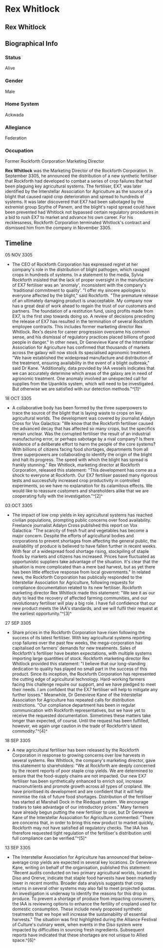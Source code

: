 # Rex Whitlock
## Rex Whitlock

		

## Biographical Info

### Status

Alive

### Gender

Male

### Home System

Ackwada

### Allegiance

Federation

### Occupation

Former Rockforth Corporation Marketing Director

**Rex Whitlock** was the Marketing Director of the Rockforth Corporation. In September 3305, he announced the distribution of a new synthetic fertiliser that Rockforth had developed to combat a series of crop failures that had been plaguing key agricultural systems. The fertiliser, EX7, was later identified by the Interstellar Association for Agriculture as the source of a blight that caused rapid crop deterioration and spread to hundreds of systems. It was later discovered that EX7 had been sabotaged by the extremist group Scythe of Panem, and the blight's rapid spread could have been prevented had Whitlock not bypassed certain regulatory procedures in a bid to rush EX7 to market and advance his own career. For his recklessness, Rockforth Corporation terminated Whitlock's contract and dismissed him from the company in November 3305.

## Timeline

05 NOV 3305

- The CEO of Rockforth Corporation has expressed regret at her company's role in the distribution of blight pathogen, which ravaged crops in hundreds of systems. In a statement to the media, Sylvia Rockforth insisted that the lack of proper oversight in the manufacture of EX7 fertiliser was an 'anomaly', inconsistent with the company's 'traditional commitment to quality'. "I offer my sincere apologies to everyone affected by the blight," said Rockforth. "The premature release of an ultimately damaging product is unacceptable. My company now has a great deal of work ahead to regain the trust of our customers and partners. The foundation of a restitution fund, using profits made from EX7, is the first step towards doing so. A review of decisions preceding the release of EX7 has resulted in the termination of several Rockforth employee contracts. This includes former marketing director Rex Whitlock. Rex's desire for career progression overcame his common sense, and his dismissal of regulatory practices placed billions of good people in danger." In other news, Dr Genevieve Kane of the Interstellar Association for Agriculture has confirmed that thousands of markets across the galaxy will now stock its specialised agronomic treatment. "We have established the widespread manufacture and distribution of the treatment, ensuring availability in the event of a blight outbreak," said Dr Kane. "Additionally, data provided by IAA vessels indicates that we can accurately determine which areas of the galaxy are in need of agronomic treatment. One anomaly involved an unexpected call for supplies from the Upaniklis system, which will need to be investigated. But otherwise we are satisfied with our detection methods."^[1]^

18 OCT 3305

- A collaborative body has been formed by the three superpowers to trace the source of the blight that is laying waste to crops on key agricultural worlds. The development was covered by journalist Adalyn Cross for Vox Galactica: "We know that the Rockforth fertiliser caused the advanced decay that has affected so many crops, but the specifics remain unclear. Was the corrupted fertiliser the result of an industrial manufacturing error, or perhaps sabotage by a rival company? Is there evidence of a deliberate effort to harm the people of the core systems? With billions of citizens facing food shortages, departments from all three superpowers are collaborating to identify the origin of the blight and halt its progress. The speed with which the blight has spread is frankly stunning." Rex Whitlock, marketing director at Rockforth Corporation, released this statement: "This development has come as a shock to everyone at Rockforth. Our EX7 fertiliser passed many rigorous tests and successfully increased crop productivity in controlled experiments, so we have no explanation for its calamitous effects. We would like to reassure customers and shareholders alike that we are cooperating fully with the investigation."^[2]^

03 OCT 3305

- The impact of low crop yields in key agricultural systems has reached civilian populations, prompting public concerns over food availability. Freelance journalist Adalyn Cross published this report on Vox Galactica: "The scarcity of fresh fruit and vegetables has become a major concern. Despite the efforts of agricultural bodies and corporations to prevent shortages from affecting the general public, the availability of produce is believed to have fallen further in recent weeks. With fear of a widespread food shortage rising, stockpiling of staple foods by markets and citizens has increased. Prices have fluctuated as opportunistic suppliers take advantage of the situation. It's clear that the situation is more complicated than a mere bad harvest, but as yet there has been little effective response from local governments." In related news, the Rockforth Corporation has publically responded to the Interstellar Association for Agriculture, following requests for compliance documentation related to its new fertiliser. Rockforth marketing director Rex Whitlock made this statement: "We see it as our duty to lead the recovery of affected farming communities, and our revolutionary fertiliser will play a big role. I have full confidence that our new product meets the IAA's standards, and we will fulfil their request at the earliest opportunity."^[3]^

27 SEP 3305

- Share prices in the Rockforth Corporation have risen following the success of its latest fertiliser. With key agricultural systems reporting crop failures over the past few weeks, the mega-corporation has capitalised on farmers' demands for new treatments. Sales of Rockforth's fertiliser have beaten expectations, with multiple systems importing large quantities of stock. Rockforth marketing director Rex Whitlock provided this statement: "I believe that our long-standing dedication to quality has played no small part in the success of this product. Since its inception, the Rockforth Corporation has represented the cutting edge of agricultural technology. Hard-working farmers facing this challenge require our support, and we have pledged to meet their needs. I am confident that the EX7 fertiliser will help to mitigate any further losses." Meanwhile, Dr Genevieve Kane of the Interstellar Association for Agriculture has repeated calls for distribution restrictions. "Our compliance department has been in regular communication with Rockforth representatives, but we have yet to receive the requested documentation. Sometimes these matters take longer than expected, of course. Until the request has been fulfilled, however, we again urge caution in the trade of Rockforth's latest commodity."^[4]^

18 SEP 3305

- A new agricultural fertiliser has been released by the Rockforth Corporation in response to growing concerns over low harvests in several systems. Rex Whitlock, the company's marketing director, gave this statement to shareholders: "We at Rockforth are deeply concerned by the recent reports of poor staple crop yields. We are determined to ensure that the food-supply chains are not impacted. Our new EX7 fertiliser has been synthetically enhanced to enrich soil, increase macronutrients and promote growth across all types of cropland. We have prioritised its development and are confident that it will help minimise the risk of future food shortages. Distribution of the fertiliser has started at Marshall Dock in the Riedquat system. We encourage traders to take advantage of our introductory prices." Many farmers have already begun putting the new fertiliser to use, but Dr Genevieve Kane of the Interstellar Association for Agriculture commented: "There are concerns that, in order to bring this new product to market quickly, Rockforth may not have satisfied all regulatory checks. The IAA has therefore requested tight regulation of the fertiliser's distribution until full compliance can be verified."^[5]^

13 SEP 3305

- The Interstellar Association for Agriculture has announced that below-average crop yields are expected in several key locations. Dr Genevieve Kane, writing on behalf of the organisation, published this statement: "Recent audits conducted on two primary agricultural worlds, located in Diso and Orerve, indicate that staple food harvests have been markedly lower in recent months. Broader data analysis suggests that crop returns in several other systems may also fail to meet projected quotas. An investigation is underway to identify the reasons for this drop in produce. To prevent a shortage of produce from impacting consumers, the IAA is reviewing options to enhance the fertility of cropland used for domestic consumption. These include newly proposed synthetic treatments that we hope will increase the sustainability of essential harvests." The situation was first highlighted during the Alliance Festival of Culture's culinary week, when events in the Diso system were impacted by difficulties in sourcing fresh ingredients. Subsequent reports have indicated that these shortages are not unique to Allied space.^[6]^